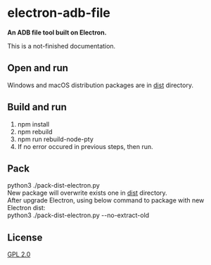 # electron-adb-file

**An ADB file tool built on Electron.**

This is a not-finished documentation.

## Open and run
Windows and macOS distribution packages are in [dist](dist) directory.

## Build and run
1. npm install
2. npm rebuild
3. npm run rebuild-node-pty
4. If no error occured in previous steps, then run.

## Pack
python3 ./pack-dist-electron.py  
New package will overwrite exists one in [dist](dist) directory.  
After upgrade Electron, using below command to package with new Electron dist:  
python3 ./pack-dist-electron.py --no-extract-old  

## License

[GPL 2.0](LICENSE)
